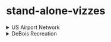 # stand-alone-vizzes

<details>

<summary> US Airport Network </summary>  
</br>

[Network visualization](https://meglin234.github.io/stand-alone-vizzes/US_Airport_Network/index.html) highlighting the betweenness centrality of the Anchorage airport, made with Gephi. 

</details>


<details>

<summary> DeBois Recreation </summary>  
</br>

[Recreation](https://github.com/meglin234/stand-alone-vizzes/tree/main/DeBois_Recreation) of DeBois' original "Comparative Increase of White and Colored Population of Georgia" visualization using ggplot in R. 

<p align="center">
  <img src="DeBois_Recreation/DeBois_Origional.jpeg" width="49%" title="Original">
  <img src="DeBois_Recreation/DeBois_Recreation.png" width="49%" alt="Recreation">
</p>

</details>
